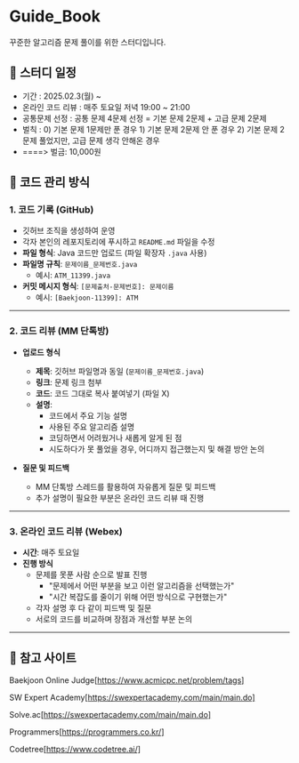 # Guide_Book
꾸준한 알고리즘 문제 풀이를 위한 스터디입니다.

## 📅 스터디 일정
- 기간 : 2025.02.3(월) ~
- 온라인 코드 리뷰 : 매주 토요일 저녁 19:00 ~ 21:00
- 공통문제 선정 : 공통 문제 4문제 선정 = 기본 문제 2문제 + 고급 문제 2문제
- 벌칙 : 0) 기본 문제 1문제만 푼 경우  1) 기본 문제 2문제 안 푼 경우 2) 기본 문제 2문제 풀었지만, 고급 문제 생각 안해온 경우
- ====> 벌금: 10,000원

## 📌 코드 관리 방식
### 1. 코드 기록 (GitHub)
- 깃허브 조직을 생성하여 운영
- 각자 본인의 레포지토리에 푸시하고 `README.md` 파일을 수정
- **파일 형식**: Java 코드만 업로드 (파일 확장자 `.java` 사용)
- **파일명 규칙**: `문제이름_문제번호.java`
  - 예시: `ATM_11399.java`
- **커밋 메시지 형식**: `[문제출처-문제번호]: 문제이름`
  - 예시: `[Baekjoon-11399]: ATM`

---

### 2. 코드 리뷰 (MM 단톡방)
- **업로드 형식**
  - **제목**: 깃허브 파일명과 동일 (`문제이름_문제번호.java`)
  - **링크**: 문제 링크 첨부
  - **코드**: 코드 그대로 복사 붙여넣기 (파일 X)
  - **설명**:
    - 코드에서 주요 기능 설명
    - 사용된 주요 알고리즘 설명
    - 코딩하면서 어려웠거나 새롭게 알게 된 점
    - 시도하다가 못 풀었을 경우, 어디까지 접근했는지 및 해결 방안 논의

- **질문 및 피드백**
  - MM 단톡방 스레드를 활용하여 자유롭게 질문 및 피드백
  - 추가 설명이 필요한 부분은 온라인 코드 리뷰 때 진행

---

### 3. 온라인 코드 리뷰 (Webex)
- **시간**: 매주 토요일
- **진행 방식**
  - 문제를 못푼 사람 순으로 발표 진행
    - "문제에서 어떤 부분을 보고 이런 알고리즘을 선택했는가"
    - "시간 복잡도를 줄이기 위해 어떤 방식으로 구현했는가"
  - 각자 설명 후 다 같이 피드백 및 질문
  - 서로의 코드를 비교하며 장점과 개선할 부분 논의

---

## 🚀 참고 사이트
Baekjoon Online Judge[https://www.acmicpc.net/problem/tags]

SW Expert Academy[https://swexpertacademy.com/main/main.do]

Solve.ac[https://swexpertacademy.com/main/main.do]

Programmers[https://programmers.co.kr/]

Codetree[https://www.codetree.ai/]


